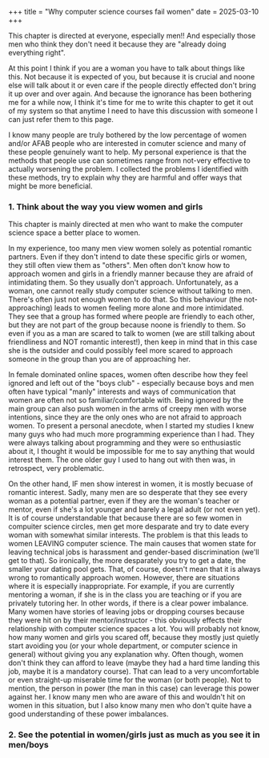 +++
title = "Why computer science courses fail women"
date = 2025-03-10
+++

This chapter is directed at everyone, especially men!! And especially those men who think they don't need it because they are "already doing everything right".

At this point I think if you are a woman you have to talk about things like this. Not because it is expected of you, but because it is crucial and noone else will talk about it or even care if the people directly effected don't bring it up over and over again. And because the ignorance has been bothering me for a while now, I think it's time for me to write this chapter to get it out of my system so that anytime I need to have this discussion with someone I can just refer them to this page. 

I know many people are truly bothered by the low percentage of women and/or AFAB people who are interested in comuter science and many of these people genuinely want to help. My personal experience is that the methods that people use can sometimes range from not-very effective to actually worsening the problem. I collected the problems I identified with these methods, try to explain why they are harmful and offer ways that might be more beneficial.

### 1. Think about the way you view women and girls

This chapter is mainly directed at men who want to make the computer science space a better place to women.

In my experience, too many men view women solely as potential romantic partners. Even if they don't intend to date these specific girls or women, they still often view them as "others". Men often don't know how to approach women and girls in a friendly manner because they are afraid of intimidating them. So they usually don't approach. Unfortunately, as a woman, one cannot really study computer science without talking to men. There's often just not enough women to do that. So this behaviour (the not-approaching) leads to women feeling more alone and more intimidated. They see that a group has formed where people are friendly to each other, but they are not part of the group because noone is friendly to them. So even if you as a man are scared to talk to women (we are still talking about friendliness and NOT romantic interest!), then keep in mind that in this case she is the outsider and could possibly feel more scared to approach someone in the group than you are of approaching her. 

In female dominated online spaces, women often describe how they feel ignored and left out of the "boys club" - especially because boys and men often have typical "manly" interests and ways of communication that women are often not so familiar/comfortable with. Being ignored by the main group can also push women in the arms of creepy men with worse intentions, since they are the only ones who are not afraid to approach women. To present a personal anecdote, when I started my studies I knew many guys who had much more programming experience than I had. They were always talking about programming and they were so enthusiastic about it, I thought it would be impossible for me to say anything that would interest them. The one older guy I used to hang out with then was, in retrospect, very problematic. 

On the other hand, IF men show interest in women, it is mostly becuase of romantic interest. Sadly, many men are so desperate that they see every woman as a potential partner, even if they are the woman's teacher or mentor, even if she's a lot younger and barely a legal adult (or not even yet). It is of course understandable that because there are so few women in compuiter science circles, men get more desparate and try to date every woman with somewhat similar interests. The problem is that this leads to women LEAVING computer science. The main causes that women state for leaving technical jobs is harassment and gender-based discrimination (we'll get to that). So ironically, the more desparately you try to get a date, the smaller your dating pool gets. That, of course, doesn't mean that it is always wrong to romantically approach women. However, there are situations where it is especially inappropriate. For example, if you are currently mentoring a woman, if she is in the class you are teaching or if you are privately tutoring her. In other words, if there is a clear power imbalance. Many women have stories of leaving jobs or dropping courses because they were hit on by their mentor/instructor - this obviously effects their relationship with computer science spaces a lot. You will probably not know, how many women and girls you scared off, because they mostly just quietly start avoiding you (or your whole department, or computer science in general) without giving you any explanation why. Often though, women don't think they can afford to leave (maybe they had a hard time landing this job, maybe it is a mandatory course). That can lead to a very uncomfortable or even straight-up miserable time for the woman (or both people). Not to mention, the person in power (the man in this case) can leverage this power against her. I know many men who are aware of this and wouldn't hit on women in this situation, but I also know many men who don't quite have a good understanding of these power imbalances. 


### 2. See the potential in women/girls just as much as you see it in men/boys

